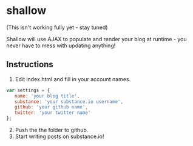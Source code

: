 shallow
=======

(This isn't working fully yet - stay tuned)

Shallow will use AJAX to populate and render your blog at runtime - you never have to mess with updating anything!

## Instructions

1. Edit index.html and fill in your account names. 

```javascript
var settings = {
   name: 'your blog title',
   substance: 'your substance.io username',
   github: 'your github name',
   twitter: 'your twitter name'
};
```

2. Push the the folder to github.
3. Start writing posts on substance.io!